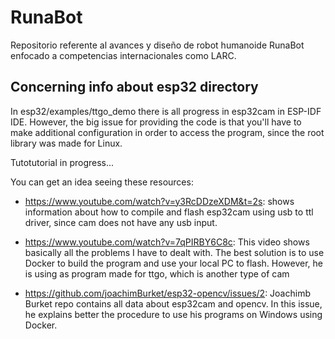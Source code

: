 # RunaBot
Repositorio referente al avances y diseño de robot humanoide RunaBot enfocado a competencias internacionales como LARC.

## Concerning info about esp32 directory
In esp32/examples/ttgo_demo there is all progress in esp32cam in ESP-IDF IDE. However, the big issue for providing the code is that you'll have to make additional configuration in order to access the program, since the root library was made for Linux.

Tutotutorial in progress...

You can get an idea seeing these resources: 


- https://www.youtube.com/watch?v=y3RcDDzeXDM&t=2s: shows information about how to compile and flash esp32cam using usb to ttl driver, since cam does not have any usb input.

- https://www.youtube.com/watch?v=7qPIRBY6C8c: This video shows basically all the problems I have to dealt with. The best solution is to use Docker to build the program and use your local PC to flash. However, he is using as program made for ttgo, which is another type of cam

- https://github.com/joachimBurket/esp32-opencv/issues/2: Joachimb Burket repo contains all data about esp32cam and opencv. In this issue, he explains better the procedure to use his programs on Windows using Docker.

